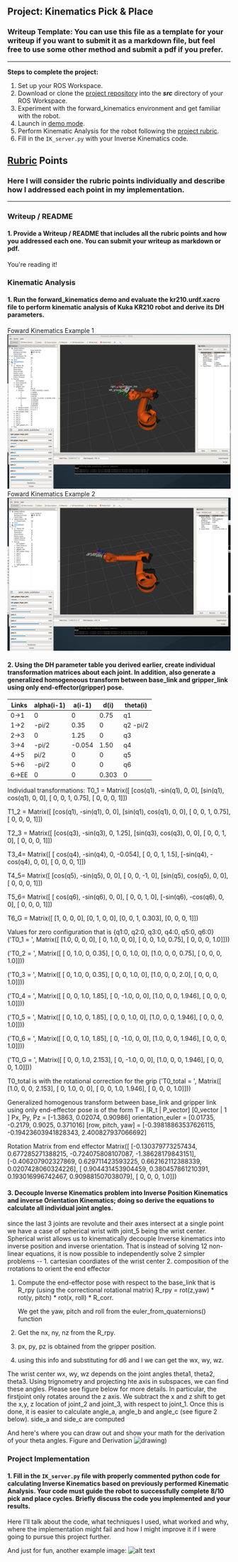 ## Project: Kinematics Pick & Place
### Writeup Template: You can use this file as a template for your writeup if you want to submit it as a markdown file, but feel free to use some other method and submit a pdf if you prefer.

---


**Steps to complete the project:**  


1. Set up your ROS Workspace.
2. Download or clone the [project repository](https://github.com/udacity/RoboND-Kinematics-Project) into the ***src*** directory of your ROS Workspace.  
3. Experiment with the forward_kinematics environment and get familiar with the robot.
4. Launch in [demo mode](https://classroom.udacity.com/nanodegrees/nd209/parts/7b2fd2d7-e181-401e-977a-6158c77bf816/modules/8855de3f-2897-46c3-a805-628b5ecf045b/lessons/91d017b1-4493-4522-ad52-04a74a01094c/concepts/ae64bb91-e8c4-44c9-adbe-798e8f688193).
5. Perform Kinematic Analysis for the robot following the [project rubric](https://review.udacity.com/#!/rubrics/972/view).
6. Fill in the `IK_server.py` with your Inverse Kinematics code. 


[//]: # (Image References)

[image1]: ./misc_images/misc1.png
[image2]: ./misc_images/misc3.png
[image3]: ./misc_images/misc2.png

## [Rubric](https://review.udacity.com/#!/rubrics/972/view) Points
### Here I will consider the rubric points individually and describe how I addressed each point in my implementation.  

---
### Writeup / README

#### 1. Provide a Writeup / README that includes all the rubric points and how you addressed each one.  You can submit your writeup as markdown or pdf.  

You're reading it!

### Kinematic Analysis
#### 1. Run the forward_kinematics demo and evaluate the kr210.urdf.xacro file to perform kinematic analysis of Kuka KR210 robot and derive its DH parameters.

Foward Kinematics Example 1 ![forward kinematics](https://github.com/kit-github/RoboND-Kinematics-Project/blob/master/data/writeup/forward_kinematics.png)
Foward Kinematics Example 2![forward kinematics2](https://github.com/kit-github/RoboND-Kinematics-Project/blob/master/data/writeup/forward_kinematics_2.png)

#### 2. Using the DH parameter table you derived earlier, create individual transformation matrices about each joint. In addition, also generate a generalized homogeneous transform between base_link and gripper_link using only end-effector(gripper) pose.

Links | alpha(i-1) | a(i-1) | d(i)   | theta(i)
---   | ---        | ---    | ---    | ---
0->1  | 0          | 0      | 0.75   | q1
1->2  | -pi/2      | 0.35   | 0      | q2 -pi/2 
2->3  | 0          | 1.25   | 0      | q3
3->4  | -pi/2      |-0.054  | 1.50   | q4
4->5  | pi/2       | 0      | 0      | q5
5->6  | -pi/2      | 0      | 0      | q6
6->EE | 0          | 0      | 0.303  | 0

Individual transformations:
T0_1 = Matrix([
[cos(q1), -sin(q1), 0,    0],
[sin(q1),  cos(q1), 0,    0],
[      0,        0, 1, 0.75],
[      0,        0, 0,    1]])

T1_2 =
Matrix([
[cos(q1), -sin(q1), 0,    0],
[sin(q1),  cos(q1), 0,    0],
[      0,        0, 1, 0.75],
[      0,        0, 0,    1]])


T2_3 =
Matrix([
[cos(q3), -sin(q3), 0, 1.25],
[sin(q3),  cos(q3), 0,    0],
[      0,        0, 1,    0],
[      0,        0, 0,    1]])


T3_4=
Matrix([
[ cos(q4), -sin(q4), 0, -0.054],
[       0,        0, 1,    1.5],
[-sin(q4), -cos(q4), 0,      0],
[       0,        0, 0,      1]])

T4_5=
Matrix([
[cos(q5), -sin(q5),  0, 0],
[      0,        0, -1, 0],
[sin(q5),  cos(q5),  0, 0],
[      0,        0,  0, 1]])

T5_6=
Matrix([
[ cos(q6), -sin(q6), 0, 0],
[       0,        0, 1, 0],
[-sin(q6), -cos(q6), 0, 0],
[       0,        0, 0, 1]])

T6_G =
Matrix([
[1, 0, 0,     0],
[0, 1, 0,     0],
[0, 0, 1, 0.303],
[0, 0, 0,     1]])

Values for zero configuration that is {q1:0, q2:0, q3:0, q4:0, q5:0, q6:0}
('T0_1 = ', Matrix([
[1.0,   0,   0,    0],
[  0, 1.0,   0,    0],
[  0,   0, 1.0, 0.75],
[  0,   0,   0,  1.0]]))

('T0_2 = ', Matrix([
[  0, 1.0,   0, 0.35],
[  0,   0, 1.0,    0],
[1.0,   0,   0, 0.75],
[  0,   0,   0,  1.0]]))

('T0_3 = ', Matrix([
[  0, 1.0,   0, 0.35],
[  0,   0, 1.0,    0],
[1.0,   0,   0,  2.0],
[  0,   0,   0,  1.0]]))

('T0_4 = ', Matrix([
[  0,    0, 1.0,  1.85],
[  0, -1.0,   0,     0],
[1.0,    0,   0, 1.946],
[  0,    0,   0,   1.0]]))

('T0_5 = ', Matrix([
[  0, 1.0,   0,  1.85],
[  0,   0, 1.0,     0],
[1.0,   0,   0, 1.946],
[  0,   0,   0,   1.0]]))

('T0_6 = ', Matrix([
[  0,    0, 1.0,  1.85],
[  0, -1.0,   0,     0],
[1.0,    0,   0, 1.946],
[  0,    0,   0,   1.0]]))

('T0_G = ', Matrix([
[  0,    0, 1.0, 2.153],
[  0, -1.0,   0,     0],
[1.0,    0,   0, 1.946],
[  0,    0,   0,   1.0]]))

T0_total is with the rotational correction for the grip 
('T0_total = ', Matrix([
[1.0,   0,   0, 2.153],
[  0, 1.0,   0,     0],
[  0,   0, 1.0, 1.946],
[  0,   0,   0,   1.0]]))


Generalized homogenous transform between base_link and gripper link using only end-effector pose is of the form
T = [R_t      | P_vector]
    [0_vector | 1       ]
Px, Py, Pz = [-1.3863, 0.02074, 0.90986]
orientation_euler = [0.01735, -0.2179, 0.9025, 0.371016]
[row, pitch, yaw] = [-0.39818863537626115, -0.19423603941828343, 2.400827937066692]

Rotation Matrix from end effector
Matrix([
[-0.130379773257434, 0.677285271388215, -0.724075808107087,  -1.38628179843151],
[-0.406207902327869, 0.629711423593225,  0.662162112388339, 0.0207428060324226],
[ 0.904431453904459, 0.380457861210391,  0.193016996742467,  0.909881507038079],
[                 0,                 0,                  0,                1.0]])


#### 3. Decouple Inverse Kinematics problem into Inverse Position Kinematics and inverse Orientation Kinematics; doing so derive the equations to calculate all individual joint angles.


since the last 3 joints are revolute and their axes intersect at a single point we have a case of spherical wrist with joint_5 being the wrist center. Spherical wrist allows us to kinematically decouple Inverse kinematics into inverse position and inverse orientation. That is instead of solving 12 non-linear equations, it is now possible to independently solve 2 simpler problems -- 1. cartesian coordiates of the wrist center  2. composition of the rrotations to orient the end effector


1. Compute the end-effector pose with respect to the base_link that is R_rpy (using the correctional rotational matrix)
   R_rpy = rot(z,yaw) * rot(y, pitch) * rot(x, roll) * R_corr.

   We get the yaw, pitch and roll from the euler_from_quaternions() function

2. Get the nx, ny, nz from the R_rpy. 
3. px, py, pz is obtained from the gripper position.
4. using this info and substituting for d6 and l we can get the wx, wy, wz.

The wrist center wx, wy, wz depends on the joint angles theta1, theta2, theta3. Using trignometry and projecting hte axis in subspaces, we can find these angles. Please see figure below for more details. In particular, the firstjoint only rotates around the z axis. We subtract the x and z shift to get the x,y, z location of joint_2 and joint_3, with respect to joint_1. Once this is done, it is easier to calculate angle_a, angle_b and angle_c (see figure 2 below). side_a  and side_c are computed 









And here's where you can draw out and show your math for the derivation of your theta angles. 
Figure and Derivation ![drawing](https://github.com/kit-github/RoboND-Kinematics-Project/blob/master/data/writeup/notes_derivation.png))

### Project Implementation

#### 1. Fill in the `IK_server.py` file with properly commented python code for calculating Inverse Kinematics based on previously performed Kinematic Analysis. Your code must guide the robot to successfully complete 8/10 pick and place cycles. Briefly discuss the code you implemented and your results. 


Here I'll talk about the code, what techniques I used, what worked and why, where the implementation might fail and how I might improve it if I were going to pursue this project further.  


And just for fun, another example image:
![alt text][image3]


